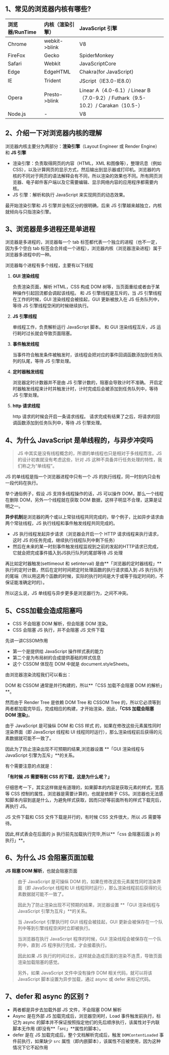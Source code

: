 ## 1、常见的浏览器内核有哪些?

| **浏览器/RunTime** | **内核（渲染引擎）** | **JavaScript 引擎**                                          |
| :----------------- | :------------------- | :----------------------------------------------------------- |
| Chrome             | webkit->blink        | V8                                                           |
| FireFox            | Gecko                | SpiderMonkey                                                 |
| Safari             | Webkit               | JavaScriptCore                                               |
| Edge               | EdgeHTML             | Chakra(for JavaScript)                                       |
| IE                 | Trident              | JScript（IE3.0-IE8.0）                                       |
| Opera              | Presto->blink        | Linear A（4.0-6.1）/ Linear B（7.0-9.2）/ Futhark（9.5-10.2）/ Carakan（10.5-） |
| Node.js            | -                    | V8                                                           |

## 2、介绍一下对浏览器内核的理解

浏览器内核主要分为两部分：**渲染引擎**（Layout Engineer 或 Render Engine）和 **JS 引擎**
- 渲染引擎：负责取得网页的内容（HTML，XML 和图像等），整理讯息（例如 CSS），以及计算网页的显示方式，然后输出到显示器或打印机。浏览器的内核的不同对于网页的语法解释会有不同，所以渲染的效果也不同。所有网页浏览器、电子邮件客户端以及它需要编辑、显示网络内容的应用程序都需要内核。
- JS 引擎：解析和执行 JavaScript 来实现网页的动态效果。

最开始渲染引擎和 JS 引擎并没有区分的很明确，后来 JS 引擎越来越独立，内核就倾向与只指渲染引擎。

## 3、浏览器是多进程还是单进程

浏览器是多进程的，浏览器每一个 tab 标签都代表一个独立的进程（也不一定，因为多个空白 tab 标签会合并成一个进程），浏览器内核（浏览器渲染进程）属于浏览器多进程中的一种。

浏览器每个进程有多个线程，主要有以下线程

1. **GUI 渲染线程**

   负责渲染页面，解析 HTML，CSS 构成 DOM 树等，当页面重绘或者由于某种操作引起回流都会调起该线程。
   和 JS 引擎线程是互斥的，当 JS 引擎线程在工作的时候，GUI 渲染线程会被挂起，GUI 更新被放入在 JS 任务队列中，等待 JS 引擎线程空闲的时候继续执行。

2. **JS 引擎线程**

   单线程工作，负责解析运行 JavaScript 脚本。
   和 GUI 渲染线程互斥，JS 运行耗时过长就会导致页面阻塞。

3. **事件触发线程**

   当事件符合触发条件被触发时，该线程会把对应的事件回调函数添加到任务队列的队尾，等待 JS 引擎处理。

4. **定时器触发线程**

   浏览器定时计数器并不是由 JS 引擎计数的，阻塞会导致计时不准确。
   开启定时器触发线程来计时并触发计时，计时完成后会被添加到任务队列中，等待 JS 引擎处理。

5. **http 请求线程**

   http 请求的时候会开启一条请求线程。
   请求完成有结果了之后，将请求的回调函数添加到任务队列中，等待 JS 引擎处理。

## 4、为什么 JavaScript 是单线程的，与异步冲突吗

> JS 中其实是没有线程概念的，所谓的单线程也只是相对于多线程而言。JS 的设计初衷就没有考虑这些，针对 JS 这种不具备并行任务处理的特性，我们称之为“单线程”。

JS 的单线程是指一个浏览器进程中只有一个 JS 的执行线程，同一时刻内只会有一段代码在执行。

举个通俗例子，假设 JS 支持多线程操作的话，JS 可以操作 DOM，那么一个线程在删除 DOM，另外一个线程就在获取 DOM 数据，这样子明显不合理，这算是证明之一。

**异步机制**是浏览器的两个或以上常驻线程共同完成的，举个例子，比如异步请求由两个常驻线程，JS 执行线程和事件触发线程共同完成的。

- JS 执行线程发起异步请求（浏览器会开启一个 HTTP 请求线程来执行请求，这时 JS 的任务完成，继续执行线程队列中剩下任务）
- 然后在未来的某一时刻事件触发线程监视到之前的发起的HTTP请求已完成，它就会把完成事件插入到JS执行队列的尾部等待 JS 处理

再比如定时器触发(settimeout 和 setinterval) 是由**「浏览器的定时器线程」**执行的定时计数，然后在定时时间把定时处理函数的执行请求插入到 JS 执行队列的尾端（所以用这两个函数的时候，实际的执行时间是大于或等于指定时间的，不保证能准确定时的）。

所以这么说，JS 单线程与异步更多是浏览器行为，之间不冲突。

## 5、CSS加载会造成阻塞吗

- CSS 不会阻塞 DOM 解析，但会阻塞 DOM 渲染。
- CSS 会阻塞 JS 执行，并不会阻塞 JS 文件下载

先讲一讲CSSOM作用

- 第一个是提供给 JavaScript 操作样式表的能力
- 第二个是为布局树的合成提供基础的样式信息
- 这个 CSSOM 体现在 DOM 中就是 document.styleSheets。

由浏览器渲染流程我们可以看出：

DOM 和 CSSOM 通常是并行构建的，所以**「CSS 加载不会阻塞 DOM 的解析」**。

然而由于 Render Tree 是依赖 DOM Tree 和 CSSOM Tree 的，所以它必须等到两者都加载完毕后，完成相应的构建，才开始渲染，因此，**「CSS 加载会阻塞 DOM 渲染」**。

由于 JavaScript 是可操纵 DOM 和 CSS 样式 的，如果在修改这些元素属性同时渲染界面（即 JavaScript 线程和 UI 线程同时运行），那么渲染线程前后获得的元素数据就可能不一致了。

因此为了防止渲染出现不可预期的结果,浏览器设置 **「GUI 渲染线程与 JavaScript 引擎为互斥」**的关系。

有个需要注意的点就是：

**「有时候 JS 需要等到 CSS 的下载，这是为什么呢？」**

仔细思考一下，其实这样做是有道理的，如果脚本的内容是获取元素的样式，宽高等 CSS 控制的属性，浏览器是需要计算的，也就是依赖于 CSS。浏览器也无法感知脚本内容到底是什么，为避免样式获取，因而只好等前面所有的样式下载完后，再执行 JS。

JS 文件下载和 CSS 文件下载是并行的，有时候 CSS 文件很大，所以 JS 需要等待。

因此,样式表会在后面的 js 执行前先加载执行完毕,所以**「css 会阻塞后面 js 的执行」**。

## 6、为什么 JS 会阻塞页面加载

**JS 阻塞 DOM 解析**，也就会阻塞页面

> 由于 JavaScript 是可操纵 DOM 的，如果在修改这些元素属性同时渲染界面（即 JavaScript 线程和 UI 线程同时运行），那么渲染线程前后获得的元素数据就可能不一致了。
>
> 因此为了防止渲染出现不可预期的结果，浏览器设置 **「GUI 渲染线程与 JavaScript 引擎为互斥」**的关系。
>
> 当 JavaScript 引擎执行时 GUI 线程会被挂起，GUI 更新会被保存在一个队列中等到引擎线程空闲时立即被执行。
>
> 当浏览器在执行 JavaScript 程序的时候，GUI 渲染线程会被保存在一个队列中，直到 JS 程序执行完成，才会接着执行。
>
> 因此如果 JS 执行的时间过长，这样就会造成页面的渲染不连贯，导致页面渲染加载阻塞的感觉。
>
> 另外，如果 JavaScript 文件中没有操作 DOM 相关代码，就可以将该 JavaScript 脚本设置为异步加载，通过 async 或 defer 来标记代码。

## 7、defer 和 async 的区别 ?

- 两者都是异步去加载外部 JS 文件，不会阻塞 DOM 解析
- Async 是在外部 JS 加载完成后，浏览器空闲时，Load 事件触发前执行，标记为 async 的脚本并不保证按照指定他们的先后顺序执行，该属性对于内联脚本无作用 (即没有**「src」**属性的脚本）。
- defer 是在 JS 加载完成后，整个文档解析完成后，触发 `DOMContentLoaded` 事件前执行，如果缺少 `src` 属性（即内嵌脚本），该属性不应被使用，因为这种情况下它不起作用